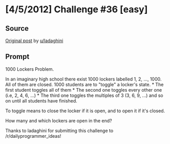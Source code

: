 # [4/5/2012] Challenge #36 [easy]

## Source

[Original post](https://old.reddit.com/r/dailyprogrammer/comments/ruiob/452012_challenge_36_easy/) by [u/ladaghini](https://old.reddit.com/user/ladaghini)

## Prompt

1000 Lockers Problem.



In an imaginary high school there exist 1000 lockers labelled 1, 2, ..., 1000. All of them are closed. 1000 students are to "toggle" a locker's state. * The first student toggles all of them * The second one toggles every other one (i.e, 2, 4, 6, ...) * The third one toggles the multiples of 3 (3, 6, 9, ...) and so on until all students have finished.



To toggle means to close the locker if it is open, and to open it if it's closed.



How many and which lockers are open in the end?


Thanks to ladaghini for submitting this challenge to /r/dailyprogrammer_ideas!
